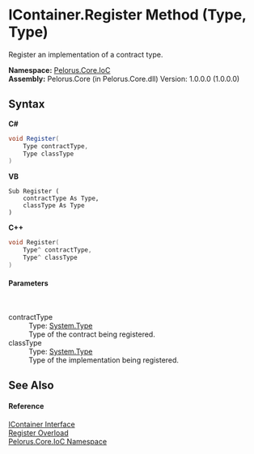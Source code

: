 # IContainer.Register Method (Type, Type)
 

Register an implementation of a contract type.

**Namespace:**&nbsp;<a href="D77506BC">Pelorus.Core.IoC</a><br />**Assembly:**&nbsp;Pelorus.Core (in Pelorus.Core.dll) Version: 1.0.0.0 (1.0.0.0)

## Syntax

**C#**<br />
``` C#
void Register(
	Type contractType,
	Type classType
)
```

**VB**<br />
``` VB
Sub Register ( 
	contractType As Type,
	classType As Type
)
```

**C++**<br />
``` C++
void Register(
	Type^ contractType, 
	Type^ classType
)
```


#### Parameters
&nbsp;<dl><dt>contractType</dt><dd>Type: <a href="http://msdn2.microsoft.com/en-us/library/42892f65" target="_blank">System.Type</a><br />Type of the contract being registered.</dd><dt>classType</dt><dd>Type: <a href="http://msdn2.microsoft.com/en-us/library/42892f65" target="_blank">System.Type</a><br />Type of the implementation being registered.</dd></dl>

## See Also


#### Reference
<a href="E534F261">IContainer Interface</a><br /><a href="1DE2BA86">Register Overload</a><br /><a href="D77506BC">Pelorus.Core.IoC Namespace</a><br />